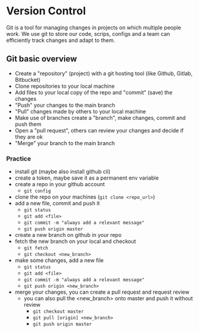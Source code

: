 # Version Control
Git is a tool for managing changes in projects on which multiple people work. We use git to store our code, scrips, configs and a team can efficiently track changes and adapt to them.

## Git basic overview

- Create a "repository" (project) with a git hosting tool (like Github, Gitlab, Bitbucket)
- Clone repositories to your local machine
- Add files to your local copy of the repo and "commit" (save) the changes
- "Push" your changes to the main branch
- "Pull" changes made by others to your local machine
- Make use of branches create a "branch", make changes, commit and push them
- Open a "pull request", others can review your changes and decide if they are ok
- "Merge" your branch to the main branch


### Practice
- install git (maybe also install github cli)
- create a token, maybe save it as a permanent env variable
- create a repo in your github account
  - ```git config```
- clone the repo on your machines (```git clone <repo_url>```)
- add a new file, commit and push it
  - ```git status```
  - ```git add <file>```
  - ```git commit -m "always add a relevant message"```
  - ```git push origin master```
- create a new branch on github in your repo
- fetch the new branch on your local and checkout
  - ```git fetch```
  - ```git checkout <new_branch>```
- make some changes, add a new file
  - ```git status```
  - ```git add <file>```
  - ```git commit -m "always add a relevant message"```
  - ```git push origin <new_branch>```
- merge your changes, you can create a pull request and request review
  - you can also pull the <new_branch> onto master and push it without review
     - ```git checkout master```
     - ```git pull [origin] <new_branch>```
     - ```git push origin master```